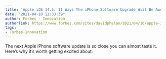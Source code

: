 ```yaml
---
title: 'Apple iOS 14.5: 11 Ways The iPhone Software Upgrade Will Be Awesome'
date: "2021-04-10 12:33:39"
author: Forbes - Innovation
authorlink: https://www.forbes.com/sites/davidphelan/2021/04/10/apple-ios-145-11-ways-the-iphone-software-upgrade-will-be-awesome/
tags:
- Forbes-Innovation
---
```

The next Apple iPhone software update is so close you can almost taste it. Here’s why it’s worth getting excited about.